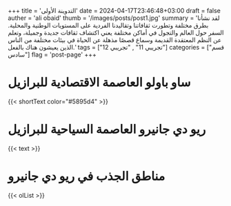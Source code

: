 +++
title = 'التدوينة الأولى'
date = 2024-04-17T23:46:48+03:00
draft = false
auther = 'ali obaid'
thumb = '/images/posts/post1.jpg'
summary = 'لقد نشأنا بطرق مختلفة وتطورت ثقافاتنا وتقاليدنا الفردية على المستويات الوطنية والمحلية. السفر حول العالم والتجول في أماكن مختلفة يعني اكتشاف ثقافات جديدة وجميلة، وتعلم عن النظم المعتقدة القديمة وسماع قصصًا مذهلة عن الحياة في بيئات مختلفة من الناس الذين يعيشون هناك بالفعل.'
tags = ["تجريبي 11" , "تجريبي 12"]
categories = ["قسم سادس"]
flag = 'post-page'
+++
# ساو باولو العاصمة الاقتصادية للبرازيل
{{< shortText color="#5895d4" >}}

# ريو دي جانيرو العاصمة السياحية للبرازيل
{{< text >}}

# مناطق الجذب في ريو دي جانيرو
{{< olList >}}